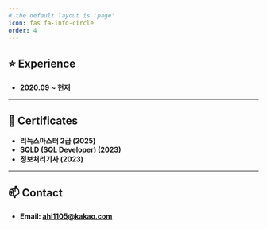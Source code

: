 ```yaml
---
# the default layout is 'page'
icon: fas fa-info-circle
order: 4
---
```


## ⭐️ Experience
- **2020.09 ~ 현재**

---

## 🏅 Certificates
- **리눅스마스터 2급 (2025)**
- **SQLD (SQL Developer) (2023)**
- **정보처리기사 (2023)**

---

## 📫 Contact
- **Email: ahi1105@kakao.com**